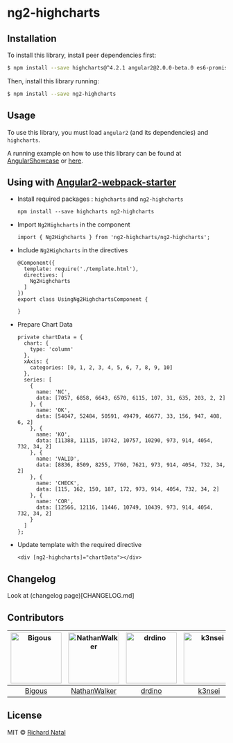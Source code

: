 # ng2-highcharts

## Installation

To install this library, install peer dependencies first:

```bash
$ npm install --save highcharts@^4.2.1 angular2@2.0.0-beta.0 es6-promisse@^3.0.2 es6-shim@^0.33.3 reflect-metadata@0.1.2 rxjs@5.0.0-beta.0 zone.js@0.5.10
```

Then, install this library running:

```bash
$ npm install --save ng2-highcharts
```

## Usage

To use this library, you must load ```angular2``` (and its dependencies) and ```highcharts```.

A running example on how to use this library can be found at [AngularShowcase](http://github.com/AngularShowcase/angular2-seed-ng2-highcharts) or [here](http://github.com/Bigous/angular2-seed-ng2-highcharts).

## Using with [Angular2-webpack-starter](https://github.com/AngularClass/angular2-webpack-starter)

* Install required packages : `highcharts` and `ng2-highcharts`
  ```
  npm install --save highcharts ng2-highcharts
  ```
* Import `Ng2Highcharts` in the component
  ```
  import { Ng2Highcharts } from 'ng2-highcharts/ng2-highcharts';
  ```
* Include `Ng2Highcharts` in the directives
  ```
  @Component({
    template: require('./template.html'),
    directives: [
      Ng2Highcharts
    ]
  })
  export class UsingNg2HighchartsComponent {

  }
  ```
* Prepare Chart Data
  ```
  private chartData = {
    chart: {
      type: 'column'
    },
    xAxis: {
      categories: [0, 1, 2, 3, 4, 5, 6, 7, 8, 9, 10]
    },
    series: [
      {
        name: 'NC',
        data: [7057, 6858, 6643, 6570, 6115, 107, 31, 635, 203, 2, 2]
      }, {
        name: 'OK',
        data: [54047, 52484, 50591, 49479, 46677, 33, 156, 947, 408, 6, 2]
      }, {
        name: 'KO',
        data: [11388, 11115, 10742, 10757, 10290, 973, 914, 4054, 732, 34, 2]
      }, {
        name: 'VALID',
        data: [8836, 8509, 8255, 7760, 7621, 973, 914, 4054, 732, 34, 2]
      }, {
        name: 'CHECK',
        data: [115, 162, 150, 187, 172, 973, 914, 4054, 732, 34, 2]
      }, {
        name: 'COR',
        data: [12566, 12116, 11446, 10749, 10439, 973, 914, 4054, 732, 34, 2]
      }
    ]
  };
  ```
* Update template with the required directive
  ```
  <div [ng2-highcharts]="chartData"></div>
  ```
## Changelog

Look at (changelog page)[CHANGELOG.md]

## Contributors

[<img alt="Bigous" src="https://avatars.githubusercontent.com/u/6886560?v=3&s=117" width="117">](https://github.com/Bigous) |[<img alt="NathanWalker" src="https://avatars.githubusercontent.com/u/457187?v=3&s=117" width="117">](https://github.com/NathanWalker) |[<img alt="drdino" src="https://avatars.githubusercontent.com/u/2923711?v=3&s=117" width="117">](https://github.com/drdino) |[<img alt="k3nsei" src="https://avatars.githubusercontent.com/u/190422?v=3&s=117" width="117">](https://github.com/k3nsei) |[<img alt="sasidhar" src="https://avatars.githubusercontent.com/u/897339?v=3&s=117" width="117">](https://github.com/sasidhar) |
:---: |:---: |:---: |:---: |:---: |
[Bigous](https://github.com/Bigous) |[NathanWalker](https://github.com/NathanWalker) |[drdino](https://github.com/drdino) |[k3nsei](https://github.com/k3nsei) |[sasidhar](https://github.com/sasidhar) |



## License

MIT © [Richard Natal](http://github.com/Bigous)
